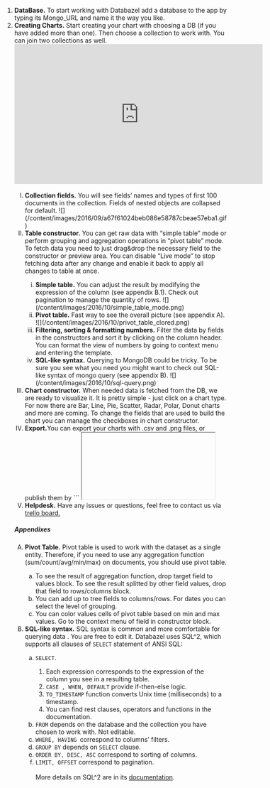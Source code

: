 <ol>
 <li><b>DataBase.</b>
To start working with Databazel add a database to the app by typing its Mongo_URL and name it the way you like.
</li>
 <li><b>Creating Charts.</b>
Start creating your chart with choosing a DB (if you have added more than one). Then choose a collection to work with. You can join two collections as well.
<iframe width="560" height="315" src="https://www.youtube.com/embed/o_QK66x899s" frameborder="0" allowfullscreen></iframe>
</li>
 <ol type="I">
<li><b>Collection fields.</b>
You will see fields’ names and types of first 100 documents in the collection. Fields of nested objects are collapsed for default.
![](/content/images/2016/09/a67f61024beb086e58787cbeae57eba1.gif)
</li>
   <li><b>Table constructor.</b>
You can get raw data with “simple table” mode or perform grouping and aggregation operations in “pivot table” mode. To fetch data you need to just drag&drop the necessary field to the constructor or preview area. You can disable “Live mode” to stop fetching data after any change and enable it back to apply all changes to table at once.</li>
<ol type="i">
<li><b>Simple table.</b>
You can adjust the result by modifying the expression of the column (see appendix B.1). Check out pagination to manage the quantity of rows.
![](/content/images/2016/10/simple_table_mode.png)
</li>
<li><b>Pivot table.</b>
Fast way to see the overall picture (see appendix  A).
![](/content/images/2016/10/privot_table_clored.png)
</li>
<li><b>Filtering, sorting & formatting numbers.</b>
Filter the data by fields in the constructors and sort it by clicking on the column header. You can format the view of numbers by going to context menu and entering the template.</li>
<li><b>SQL-like syntax.</b>
Querying to MongoDB could be tricky. To be sure you see what you need you might want to check out SQL-like syntax of mongo query (see appendix B).
![](/content/images/2016/10/sql-query.png)
</li>
</ol>
  <li>
   <b>Chart constructor.</b>
When needed data is fetched from the DB, we are ready to visualize it. It is pretty simple - just click on a chart type. For now there are Bar, Line, Pie, Scatter, Radar, Polar, Donut charts and more are coming. To change the fields that are used to build the chart you can manage the checkboxes in chart constructor.
  </li>
<li><b>Export.</b>You can export your charts with .csv and .png files, or publish them by 
```
<iframe />.
```
</li></ol>
<li><b>Dashboard.</b> There is a dashboard for viewing the charts. It is a flexible workplace to check out your data from mongoDB. Add charts, resize and place them any way you like.
To be sure you are up to date with your data, toggle “Autorefresh” button.</li>
<li><b>User system.</b> The chart/dashboard can be accessed only by the user who created it. Simple user system allows to share charts/dashboards to other (previously invited) app users. Users, the chart has been shared to, have full access to the chart.
<iframe width="560" height="315" src="https://www.youtube.com/embed/_zOSNpMhi9w" frameborder="0" allowfullscreen></iframe>
</li>
<li><b>Helpdesk.</b> Have any issues or questions, feel free to contact us via <a href="helpdesk.databazel.com">trello board.</a></li>
</ol>

<h5>Appendixes</h5>

<ol type="A">
<li><b>Pivot Table.</b> Pivot table is used to work with the dataset as a single entity. Therefore, if you need to use any aggregation function (sum/count/avg/min/max) on documents, you should use pivot table.
</li>
<ol type="a">
<li>To see the result of aggregation function, drop target field to values block.
To see the result splitted by other field values, drop that field to rows/columns block.</li> 
<li>You can add up to tree fields to columns/rows. 
For dates you can select the level of grouping.</li>
<li>You can color values cells of pivot table based on min and max values. Go to the context menu of field in constructor block.</li>
</ol>
<li><b>SQL-like syntax.</b> SQL syntax is common and more comfortable for querying data . You are free to edit it. Databazel uses SQL^2, which supports all clauses of <code>SELECT</code> statement of ANSI SQL:</li>
<ol type="a">
<li><code>SELECT</code>.</li><ol>
<li>Each expression corresponds to the expression of the column you see in a resulting table.</li>
<li><code>CASE , WHEN, DEFAULT</code> provide if-then-else logic.</li>
<li><code>TO_TIMESTAMP</code> function converts Unix time (milliseconds) to a timestamp.</li>
<li>You can find rest clauses, operators and functions in the documentation.</li.</li></ol>
<li><code>FROM</code> depends on the database and the collection you have chosen to work with. Not editable.</li>
<li><code>WHERE, HAVING </code>correspond to columns’ filters.</li>
<li><code>GROUP BY</code> depends on <code>SELECT</code> clause.</li>
<li><code>ORDER BY, DESC, ASC</code> correspond to sorting of columns.</li>
<li><code>LIMIT, OFFSET</code> correspond to pagination.</li>
<br/>
More details on SQL^2 are in its <a href="http://quasar-analytics.org/docs/sqlreference/">documentation</a>.
</ol>
<ol>
